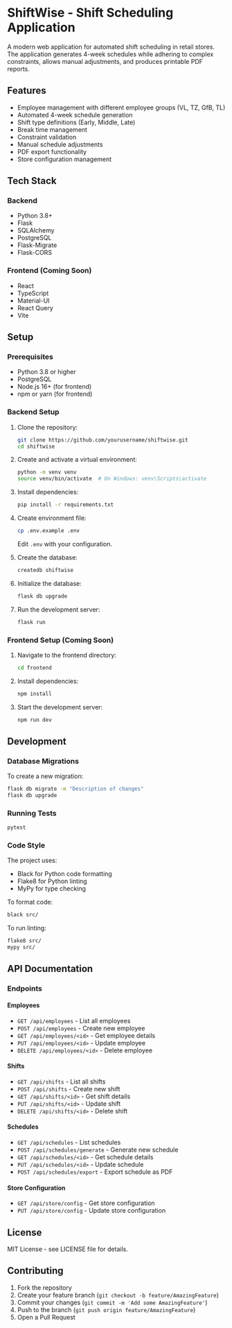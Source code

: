 # ShiftWise - Shift Scheduling Application

A modern web application for automated shift scheduling in retail stores. The application generates 4-week schedules while adhering to complex constraints, allows manual adjustments, and produces printable PDF reports.

## Features

- Employee management with different employee groups (VL, TZ, GfB, TL)
- Automated 4-week schedule generation
- Shift type definitions (Early, Middle, Late)
- Break time management
- Constraint validation
- Manual schedule adjustments
- PDF export functionality
- Store configuration management

## Tech Stack

### Backend
- Python 3.8+
- Flask
- SQLAlchemy
- PostgreSQL
- Flask-Migrate
- Flask-CORS

### Frontend (Coming Soon)
- React
- TypeScript
- Material-UI
- React Query
- Vite

## Setup

### Prerequisites
- Python 3.8 or higher
- PostgreSQL
- Node.js 16+ (for frontend)
- npm or yarn (for frontend)

### Backend Setup

1. Clone the repository:
   ```bash
   git clone https://github.com/yourusername/shiftwise.git
   cd shiftwise
   ```

2. Create and activate a virtual environment:
   ```bash
   python -m venv venv
   source venv/bin/activate  # On Windows: venv\Scripts\activate
   ```

3. Install dependencies:
   ```bash
   pip install -r requirements.txt
   ```

4. Create environment file:
   ```bash
   cp .env.example .env
   ```
   Edit `.env` with your configuration.

5. Create the database:
   ```bash
   createdb shiftwise
   ```

6. Initialize the database:
   ```bash
   flask db upgrade
   ```

7. Run the development server:
   ```bash
   flask run
   ```

### Frontend Setup (Coming Soon)

1. Navigate to the frontend directory:
   ```bash
   cd frontend
   ```

2. Install dependencies:
   ```bash
   npm install
   ```

3. Start the development server:
   ```bash
   npm run dev
   ```

## Development

### Database Migrations

To create a new migration:
```bash
flask db migrate -m "Description of changes"
flask db upgrade
```

### Running Tests

```bash
pytest
```

### Code Style

The project uses:
- Black for Python code formatting
- Flake8 for Python linting
- MyPy for type checking

To format code:
```bash
black src/
```

To run linting:
```bash
flake8 src/
mypy src/
```

## API Documentation

### Endpoints

#### Employees
- `GET /api/employees` - List all employees
- `POST /api/employees` - Create new employee
- `GET /api/employees/<id>` - Get employee details
- `PUT /api/employees/<id>` - Update employee
- `DELETE /api/employees/<id>` - Delete employee

#### Shifts
- `GET /api/shifts` - List all shifts
- `POST /api/shifts` - Create new shift
- `GET /api/shifts/<id>` - Get shift details
- `PUT /api/shifts/<id>` - Update shift
- `DELETE /api/shifts/<id>` - Delete shift

#### Schedules
- `GET /api/schedules` - List schedules
- `POST /api/schedules/generate` - Generate new schedule
- `GET /api/schedules/<id>` - Get schedule details
- `PUT /api/schedules/<id>` - Update schedule
- `POST /api/schedules/export` - Export schedule as PDF

#### Store Configuration
- `GET /api/store/config` - Get store configuration
- `PUT /api/store/config` - Update store configuration

## License

MIT License - see LICENSE file for details.

## Contributing

1. Fork the repository
2. Create your feature branch (`git checkout -b feature/AmazingFeature`)
3. Commit your changes (`git commit -m 'Add some AmazingFeature'`)
4. Push to the branch (`git push origin feature/AmazingFeature`)
5. Open a Pull Request 